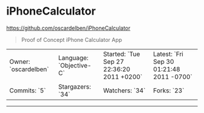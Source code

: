 # iPhoneCalculator

https://github.com/oscardelben/iPhoneCalculator
<blockquote>
Proof of Concept iPhone Calculator App
</blockquote>

<table>
<tr><td>Owner: `oscardelben`</td>
    <td>Language: `Objective-C`</td>
    <td>Started: `Tue Sep 27 22:36:20 2011 +0200`</td>
    <td>Latest: `Fri Sep 30 01:21:48 2011 -0700`</td></tr>
<tr><td>Commits: `5`</td>
    <td>Stargazers: `34`</td>
    <td>Watchers: `34`</td>
    <td>Forks: `23`</td></tr>
</table>

---

